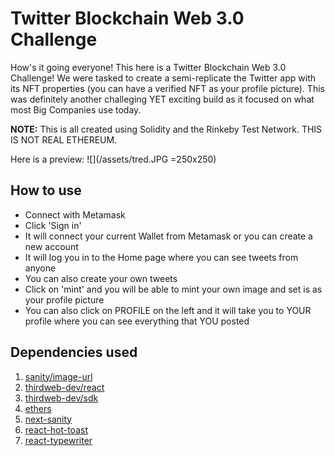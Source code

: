 # Twitter Blockchain Web 3.0 Challenge
How's it going everyone! This here is a Twitter Blockchain Web 3.0 Challenge! We were tasked to create a semi-replicate
the Twitter app with its NFT properties (you can have a verified NFT as your profile picture). This was definitely another challeging YET exciting build as it focused on what most Big Companies use today.

**NOTE:** This is all created using Solidity and the Rinkeby Test Network. THIS IS NOT REAL ETHEREUM. 

Here is a preview:
![](/assets/tred.JPG =250x250)

## How to use
- Connect with Metamask 
- Click 'Sign in'
- It will connect your current Wallet from Metamask or you can create a new account
- It will log you in to the Home page where you can see tweets from anyone
- You can also create your own tweets
- Click on 'mint' and you will be able to mint your own image and set is as your profile picture
- You can also click on PROFILE on the left and it will take you to YOUR profile where you can see 
everything that YOU posted

## Dependencies used
1) [sanity/image-url](https://www.sanity.io/docs/image-url)
2) [thirdweb-dev/react](https://portal.thirdweb.com/learn-thirdweb)
3) [thirdweb-dev/sdk](https://portal.thirdweb.com/learn-thirdweb)
4) [ethers](https://github.com/ethers-io/ethers.js)
5) [next-sanity](https://www.npmjs.com/package/next-sanity)
6) [react-hot-toast](https://react-hot-toast.com/)
7) [react-typewriter](https://github.com/ianbjorndilling/react-typewriter)